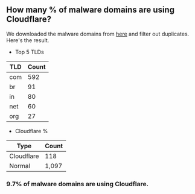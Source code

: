 ## How many % of malware domains are using Cloudflare?


We downloaded the malware domains from [here](https://urlhaus.abuse.ch) and filter out duplicates.
Here's the result.


[//]: # (start replacement)


- Top 5 TLDs

| TLD | Count |
| --- | --- |
| com | 592 |
| br | 91 |
| in | 80 |
| net | 60 |
| org | 27 |


- Cloudflare %

| Type | Count |
| --- | --- |
| Cloudflare | 118 |
| Normal | 1,097 |


### 9.7% of malware domains are using Cloudflare.